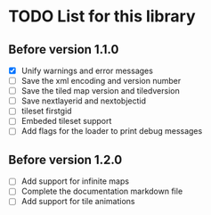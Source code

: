# TODO List for this library

## Before version 1.1.0
- [X] Unify warnings and error messages
- [ ] Save the xml encoding and version number
- [ ] Save the tiled map version and tiledversion
- [ ] Save nextlayerid and nextobjectid
- [ ] tileset firstgid
- [ ] Embeded tileset support
- [ ] Add flags for the loader to print debug messages

## Before version 1.2.0
- [ ] Add support for infinite maps
- [ ] Complete the documentation markdown file
- [ ] Add support for tile animations
